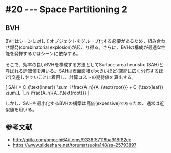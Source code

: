 # #20 --- Space Partitioning 2

## BVH

BVHはシーンに対してオブジェクトをグループ化する必要があるため、組み合わせ爆発(combinatorial explosion)が起こり得る。さらに、BVHの構成が最適な性能を発揮するかはシーンに依存する。

そこで、効率の良いBVHを構成する方法としてSurface area heuristic (SAH)と呼ばれる評価値を用いる。SAHは表面面積が大きいほど(空間に広く分布するほど)交差しやすいことに着目し、計算コストの期待値を算出する。

\[
SAH = C_{\text{inner}} \sum_I \frac{A_n}{A_{\text{root}}} + C_{\text{leaf}} \sum_L T_n \frac{A_n}{A_{\text{root}}}
\]

しかし、SAHを最小化するBVHの構築は高価(expensive)であるため、通常は近似値を用いる。

## 参考文献

- http://qiita.com/omochi64/items/9336f57118ba918f82ec
- https://www.slideshare.net/torumatsuoka148/ss-25793897
